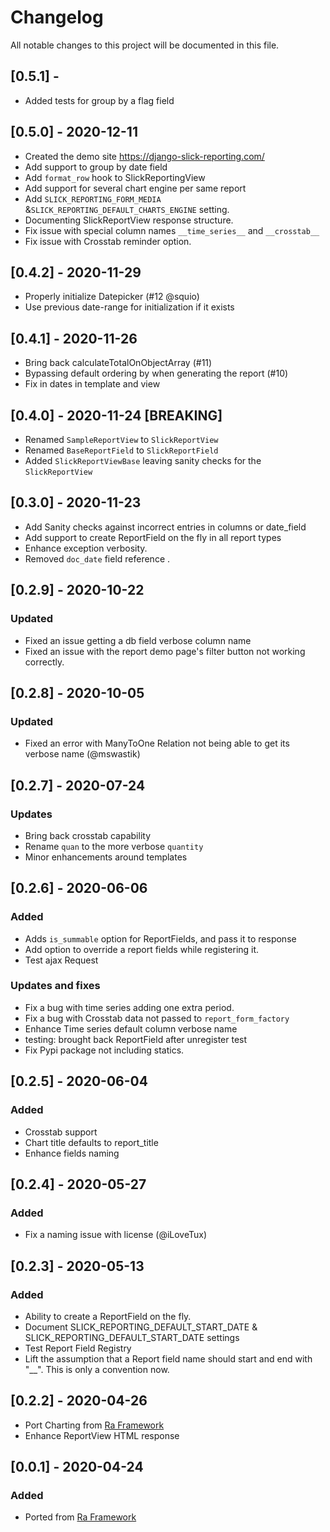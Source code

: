 # Changelog
All notable changes to this project will be documented in this file.

## [0.5.1] - 

- Added tests for group by a flag field



## [0.5.0] - 2020-12-11

- Created the demo site https://django-slick-reporting.com/
- Add support to group by date field
- Add `format_row` hook to SlickReportingView
- Add support for several chart engine per same report 
- Add `SLICK_REPORTING_FORM_MEDIA` &`SLICK_REPORTING_DEFAULT_CHARTS_ENGINE` setting.
- Documenting SlickReportView response structure.
- Fix issue with special column names `__time_series__` and `__crosstab__`
- Fix issue with Crosstab reminder option.
  

## [0.4.2] - 2020-11-29

- Properly initialize Datepicker (#12 @squio)
- Use previous date-range for initialization if it exists 


## [0.4.1] - 2020-11-26

- Bring back calculateTotalOnObjectArray (#11)
- Bypassing default ordering by when generating the report (#10) 
- Fix in dates in template and view 


## [0.4.0] - 2020-11-24 [BREAKING]

- Renamed `SampleReportView` to `SlickReportView`
- Renamed `BaseReportField` to `SlickReportField`
- Added `SlickReportViewBase` leaving sanity checks for the `SlickReportView`

## [0.3.0] - 2020-11-23

- Add Sanity checks against incorrect entries in columns or date_field
- Add support to create ReportField on the fly in all report types
- Enhance exception verbosity.  
- Removed `doc_date` field reference .

## [0.2.9] - 2020-10-22
### Updated
- Fixed an issue getting a db field verbose column name
- Fixed an issue with the report demo page's filter button not working correctly.

## [0.2.8] - 2020-10-05
### Updated
- Fixed an error with ManyToOne Relation not being able to get its verbose name (@mswastik)


## [0.2.7] - 2020-07-24
### Updates
- Bring back crosstab capability
- Rename `quan` to the more verbose `quantity` 
- Minor enhancements around templates 

## [0.2.6] - 2020-06-06
### Added

- Adds `is_summable` option for ReportFields, and pass it to response
- Add option to override a report fields while registering it.
- Test ajax Request

### Updates and fixes
- Fix a bug with time series adding one extra period. 
- Fix a bug with Crosstab data not passed to `report_form_factory`
- Enhance Time series default column verbose name
- testing: brought back ReportField after unregister test
- Fix Pypi package not including statics.  


## [0.2.5] - 2020-06-04
### Added

- Crosstab support 
- Chart title defaults to report_title
- Enhance fields naming

## [0.2.4] - 2020-05-27
### Added
- Fix a naming issue with license (@iLoveTux)

## [0.2.3] - 2020-05-13
### Added
- Ability to create a ReportField on the fly.
- Document SLICK_REPORTING_DEFAULT_START_DATE & SLICK_REPORTING_DEFAULT_START_DATE settings
- Test Report Field Registry
- Lift the assumption that a Report field name should start and end with "__". This is only a convention now.

 
## [0.2.2] - 2020-04-26
- Port Charting from [Ra Framework](https://github.com/ra-systems/RA)
- Enhance ReportView HTML response


## [0.0.1] - 2020-04-24
### Added
- Ported from [Ra Framework](https://github.com/ra-systems/RA) 
